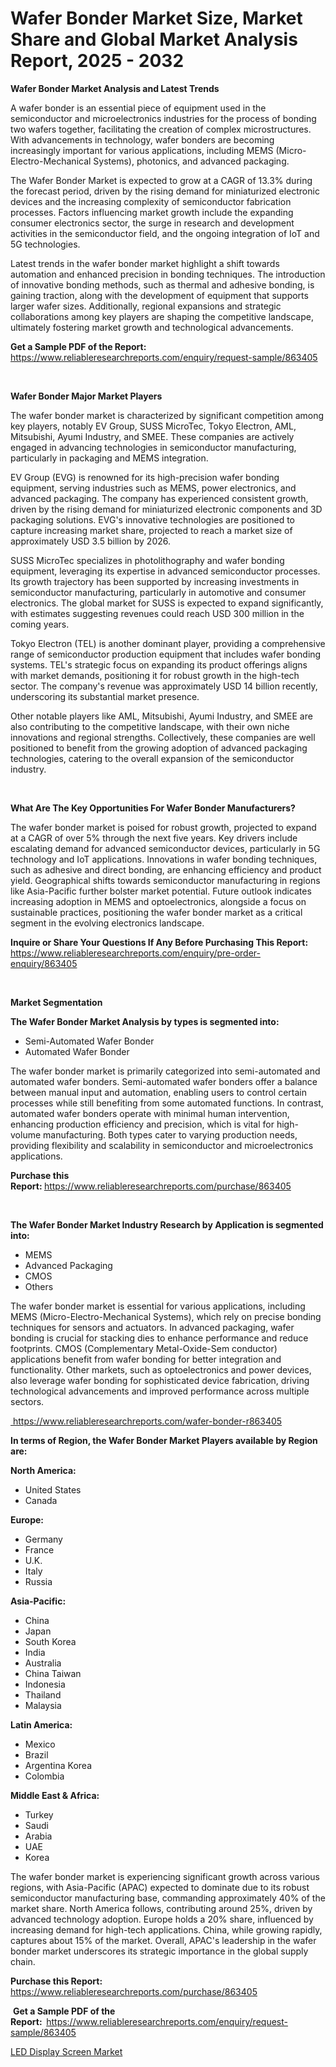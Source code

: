 <p><h1>Wafer Bonder Market Size, Market Share and Global Market Analysis Report, 2025 - 2032</h1></p><p><strong>Wafer Bonder Market Analysis and Latest Trends</strong></p>
<p><p>A wafer bonder is an essential piece of equipment used in the semiconductor and microelectronics industries for the process of bonding two wafers together, facilitating the creation of complex microstructures. With advancements in technology, wafer bonders are becoming increasingly important for various applications, including MEMS (Micro-Electro-Mechanical Systems), photonics, and advanced packaging.</p><p>The Wafer Bonder Market is expected to grow at a CAGR of 13.3% during the forecast period, driven by the rising demand for miniaturized electronic devices and the increasing complexity of semiconductor fabrication processes. Factors influencing market growth include the expanding consumer electronics sector, the surge in research and development activities in the semiconductor field, and the ongoing integration of IoT and 5G technologies.</p><p>Latest trends in the wafer bonder market highlight a shift towards automation and enhanced precision in bonding techniques. The introduction of innovative bonding methods, such as thermal and adhesive bonding, is gaining traction, along with the development of equipment that supports larger wafer sizes. Additionally, regional expansions and strategic collaborations among key players are shaping the competitive landscape, ultimately fostering market growth and technological advancements.</p></p>
<p><strong>Get a Sample PDF of the Report:&nbsp;</strong> <a href="https://www.reliableresearchreports.com/enquiry/request-sample/863405?utm_campaign=3027&utm_medium=2&utm_source=Github&utm_content=ia&utm_term=06042025&utm_id=wafer-bonder">https://www.reliableresearchreports.com/enquiry/request-sample/863405</a></p>
<p>&nbsp;</p>
<p><strong>Wafer Bonder Major Market Players</strong></p>
<p><p>The wafer bonder market is characterized by significant competition among key players, notably EV Group, SUSS MicroTec, Tokyo Electron, AML, Mitsubishi, Ayumi Industry, and SMEE. These companies are actively engaged in advancing technologies in semiconductor manufacturing, particularly in packaging and MEMS integration.</p><p>EV Group (EVG) is renowned for its high-precision wafer bonding equipment, serving industries such as MEMS, power electronics, and advanced packaging. The company has experienced consistent growth, driven by the rising demand for miniaturized electronic components and 3D packaging solutions. EVG's innovative technologies are positioned to capture increasing market share, projected to reach a market size of approximately USD 3.5 billion by 2026.</p><p>SUSS MicroTec specializes in photolithography and wafer bonding equipment, leveraging its expertise in advanced semiconductor processes. Its growth trajectory has been supported by increasing investments in semiconductor manufacturing, particularly in automotive and consumer electronics. The global market for SUSS is expected to expand significantly, with estimates suggesting revenues could reach USD 300 million in the coming years.</p><p>Tokyo Electron (TEL) is another dominant player, providing a comprehensive range of semiconductor production equipment that includes wafer bonding systems. TEL's strategic focus on expanding its product offerings aligns with market demands, positioning it for robust growth in the high-tech sector. The company's revenue was approximately USD 14 billion recently, underscoring its substantial market presence.</p><p>Other notable players like AML, Mitsubishi, Ayumi Industry, and SMEE are also contributing to the competitive landscape, with their own niche innovations and regional strengths. Collectively, these companies are well positioned to benefit from the growing adoption of advanced packaging technologies, catering to the overall expansion of the semiconductor industry.</p></p>
<p>&nbsp;</p>
<p><strong>What Are The Key Opportunities For Wafer Bonder Manufacturers?</strong></p>
<p><p>The wafer bonder market is poised for robust growth, projected to expand at a CAGR of over 5% through the next five years. Key drivers include escalating demand for advanced semiconductor devices, particularly in 5G technology and IoT applications. Innovations in wafer bonding techniques, such as adhesive and direct bonding, are enhancing efficiency and product yield. Geographical shifts towards semiconductor manufacturing in regions like Asia-Pacific further bolster market potential. Future outlook indicates increasing adoption in MEMS and optoelectronics, alongside a focus on sustainable practices, positioning the wafer bonder market as a critical segment in the evolving electronics landscape.</p></p>
<p><strong>Inquire or Share Your Questions If Any Before Purchasing This Report:</strong> <a href="https://www.reliableresearchreports.com/enquiry/pre-order-enquiry/863405?utm_campaign=3027&utm_medium=2&utm_source=Github&utm_content=ia&utm_term=06042025&utm_id=wafer-bonder">https://www.reliableresearchreports.com/enquiry/pre-order-enquiry/863405</a></p>
<p>&nbsp;</p>
<p><strong>Market Segmentation</strong></p>
<p><strong>The Wafer Bonder Market Analysis by types is segmented into:</strong></p>
<p><ul><li>Semi-Automated Wafer Bonder</li><li>Automated Wafer Bonder</li></ul></p>
<p><p>The wafer bonder market is primarily categorized into semi-automated and automated wafer bonders. Semi-automated wafer bonders offer a balance between manual input and automation, enabling users to control certain processes while still benefiting from some automated functions. In contrast, automated wafer bonders operate with minimal human intervention, enhancing production efficiency and precision, which is vital for high-volume manufacturing. Both types cater to varying production needs, providing flexibility and scalability in semiconductor and microelectronics applications.</p></p>
<p><strong>Purchase this Report:&nbsp;</strong><a href="https://www.reliableresearchreports.com/purchase/863405?utm_campaign=3027&utm_medium=2&utm_source=Github&utm_content=ia&utm_term=06042025&utm_id=wafer-bonder">https://www.reliableresearchreports.com/purchase/863405</a></p>
<p>&nbsp;</p>
<p><strong>The Wafer Bonder Market Industry Research by Application is segmented into:</strong></p>
<p><ul><li>MEMS</li><li>Advanced Packaging</li><li>CMOS</li><li>Others</li></ul></p>
<p><p>The wafer bonder market is essential for various applications, including MEMS (Micro-Electro-Mechanical Systems), which rely on precise bonding techniques for sensors and actuators. In advanced packaging, wafer bonding is crucial for stacking dies to enhance performance and reduce footprints. CMOS (Complementary Metal-Oxide-Sem conductor) applications benefit from wafer bonding for better integration and functionality. Other markets, such as optoelectronics and power devices, also leverage wafer bonding for sophisticated device fabrication, driving technological advancements and improved performance across multiple sectors.</p></p>
<p><a href="https://www.reliableresearchreports.com/wafer-bonder-r863405?utm_campaign=3027&utm_medium=2&utm_source=Github&utm_content=ia&utm_term=06042025&utm_id=wafer-bonder">&nbsp;https://www.reliableresearchreports.com/wafer-bonder-r863405</a></p>
<p><strong>In terms of Region, the Wafer Bonder Market Players available by Region are:</strong></p>
<p>
    <p> <strong> North America: </strong>
        <ul>
            <li>United States</li>
            <li>Canada</li>
        </ul>
        </p> 
    <p> <strong> Europe: </strong>
        <ul>
            <li>Germany</li>
            <li>France</li>
            <li>U.K.</li>
            <li>Italy</li>
            <li>Russia</li>
        </ul>
        </p> 
    <p> <strong> Asia-Pacific: </strong>
        <ul>
            <li>China</li>
            <li>Japan</li>
            <li>South Korea</li>
            <li>India</li>
            <li>Australia</li>
            <li>China Taiwan</li>
            <li>Indonesia</li>
            <li>Thailand</li>
            <li>Malaysia</li>
        </ul>
        </p> 
    <p> <strong> Latin America: </strong>
        <ul>
            <li>Mexico</li>
            <li>Brazil</li>
            <li>Argentina Korea</li>
            <li>Colombia</li>
        </ul>
        </p> 
    <p> <strong> Middle East & Africa: </strong>
        <ul>
            <li>Turkey</li>
            <li>Saudi</li>
            <li>Arabia</li>
            <li>UAE</li>
            <li>Korea</li>
        </ul>
    </p>
    </p>
<p><p>The wafer bonder market is experiencing significant growth across various regions, with Asia-Pacific (APAC) expected to dominate due to its robust semiconductor manufacturing base, commanding approximately 40% of the market share. North America follows, contributing around 25%, driven by advanced technology adoption. Europe holds a 20% share, influenced by increasing demand for high-tech applications. China, while growing rapidly, captures about 15% of the market. Overall, APAC's leadership in the wafer bonder market underscores its strategic importance in the global supply chain.</p></p>
<p><strong>Purchase this Report: </strong><a href="https://www.reliableresearchreports.com/purchase/863405?utm_campaign=3027&utm_medium=2&utm_source=Github&utm_content=ia&utm_term=06042025&utm_id=wafer-bonder">https://www.reliableresearchreports.com/purchase/863405</a></p>
<p>&nbsp;<strong>Get a Sample PDF of the Report:&nbsp;&nbsp;</strong><a href="https://www.reliableresearchreports.com/enquiry/request-sample/863405?utm_campaign=3027&utm_medium=2&utm_source=Github&utm_content=ia&utm_term=06042025&utm_id=wafer-bonder">https://www.reliableresearchreports.com/enquiry/request-sample/863405</a></p>
<p><strong></strong></p>
<p><p><a href="https://github.com/guleealhani/Market-Research-Report-List-1/blob/main/led-display-screen-market.md?utm_campaign=3027&utm_medium=2&utm_source=Github&utm_content=ia&utm_term=06042025&utm_id=wafer-bonder">LED Display Screen Market</a></p></p>